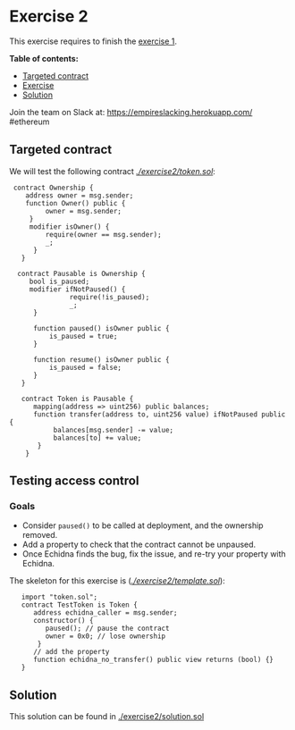 # Exercise 2

This exercise requires to finish the [exercise 1](Exercise-1.md).

**Table of contents:**

- [Targeted contract](#targeted-contract)
- [Exercise](#testing-access-control)
- [Solution](#solution)

Join the team on Slack at: https://empireslacking.herokuapp.com/ #ethereum

## Targeted contract

We will test the following contract _[./exercise2/token.sol](./exercise2/token.sol)_:

```Solidity
 contract Ownership {
    address owner = msg.sender;
    function Owner() public {
         owner = msg.sender;
     }
     modifier isOwner() {
         require(owner == msg.sender);
         _;
      }
   }

  contract Pausable is Ownership {
     bool is_paused;
     modifier ifNotPaused() {
               require(!is_paused);
               _;
      }

      function paused() isOwner public {
          is_paused = true;
      }

      function resume() isOwner public {
          is_paused = false;
      }
   }

   contract Token is Pausable {
      mapping(address => uint256) public balances;
      function transfer(address to, uint256 value) ifNotPaused public {
           balances[msg.sender] -= value;
           balances[to] += value;
       }
    }

```

## Testing access control

### Goals

- Consider `paused()` to be called at deployment, and the ownership removed.
- Add a property to check that the contract cannot be unpaused.
- Once Echidna finds the bug, fix the issue, and re-try your property with Echidna.

The skeleton for this exercise is (_[./exercise2/template.sol](./exercise2/template.sol)_):

```Solidity
   import "token.sol";
   contract TestToken is Token {
      address echidna_caller = msg.sender;
      constructor() {
         paused(); // pause the contract
         owner = 0x0; // lose ownership
       }
      // add the property
      function echidna_no_transfer() public view returns (bool) {}
   }
```

## Solution

This solution can be found in [./exercise2/solution.sol](./exercise2/solution.sol)
